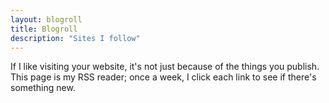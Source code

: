```yaml
---
layout: blogroll
title: Blogroll
description: "Sites I follow"
---
```

If I like visiting your website, it's not just because of the things you publish. This page is my RSS reader; once a week, I click each link to see if there's something new.